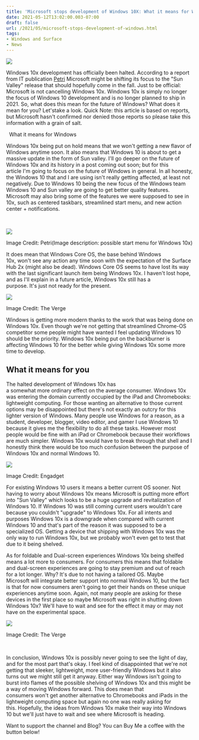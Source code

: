 ```yaml
---
title: 'Microsoft stops development of Windows 10X: What it means for Windows'
date: 2021-05-12T13:02:00.003-07:00
draft: false
url: /2021/05/microsoft-stops-development-of-windows.html
tags: 
- Windows and Surface
- News
---
```


[![](https://1.bp.blogspot.com/-H34CfJzcRUc/YJfqZvW9bEI/AAAAAAAAOP4/_hqyz4FJKP4eV5vhLZLw4hkK2jBhtMEvgCNcBGAsYHQ/s320/Windows%2B10X%2Bblog%2Bpost.jpeg)](https://1.bp.blogspot.com/-H34CfJzcRUc/YJfqZvW9bEI/AAAAAAAAOP4/_hqyz4FJKP4eV5vhLZLw4hkK2jBhtMEvgCNcBGAsYHQ/s471/Windows%2B10X%2Bblog%2Bpost.jpeg)

  

Windows 10x development has officially been halted. According to a report from IT publication [Petri](https://www.blogger.com/blog/post/edit/6040626338774615204/8803126332345036194#) Microsoft might be shifting its focus to the "Sun Valley" release that should hopefully come in the fall. Just to be official: Microsoft is not cancelling Windows 10x. Windows 10x is simply no longer the focus of Windows 10 development and is no longer planned to ship in 2021. So, what does this mean for the future of Windows? What does it mean for you? Let'stake a look. Quick Note: this article is based on reports, but Microsoft hasn't confirmed nor denied those reports so please take this information with a grain of salt. 

  

  What it means for Windows

  

Windows 10x being put on hold means that we won't getting a new flavor of Windows anytime soon. It also means that Windows 10 is about to get a massive update in the form of Sun valley. I'll go deeper on the future of Windows 10x and its history in a post coming out soon; but for this article I'm going to focus on the future of Windows in general. In all honesty, the Windows 10 that and I are using isn't really getting affected, at least not negatively. Due to Windows 10 being the new focus of the Windows team Windows 10 and Sun valley are going to get better quality features. Microsoft may also bring some of the features we were supposed to see in 10x, such as centered taskbars, streamlined start menu, and new action center + notifications. 

  
 

[![](https://lh3.googleusercontent.com/-FSdowX4jZBI/YJwzc2D3-gI/AAAAAAAAORg/s4hg7E69_68-_FSDKJXliHz5321l4oS8ACNcBGAsYHQ/w640-h478/image.png)](https://lh3.googleusercontent.com/-FSdowX4jZBI/YJwzc2D3-gI/AAAAAAAAORg/s4hg7E69_68-_FSDKJXliHz5321l4oS8ACNcBGAsYHQ/image.png)

Image Credit: Petri(Image description: possible start menu for Windows 10x)

  

  

It does mean that Windows Core OS, the base behind Windows 10x, won't see any action any time soon with the expectation of the Surface Hub 2x (might also be dead). Windows Core OS seems to have lost its way with the last significant launch item being Windows 10x. I haven't lost hope, and as I'll explain in a future article, Windows 10x still has a purpose. It's just not ready for the present. 

  

[![](https://lh3.googleusercontent.com/-r5GuY_Sgcmg/YJwznWpNMLI/AAAAAAAAORk/ikqgeG8UaggIhxGA52hWwKV2WRGpv_aZACNcBGAsYHQ/w640-h426/image.png)](https://lh3.googleusercontent.com/-r5GuY_Sgcmg/YJwznWpNMLI/AAAAAAAAORk/ikqgeG8UaggIhxGA52hWwKV2WRGpv_aZACNcBGAsYHQ/image.png)

Image Credit: The Verge

  

Windows is getting more modern thanks to the work that was being done on Windows 10x. Even though we're not getting that streamlined Chrome-OS competitor some people might have wanted I feel updating Windows 10 should be the priority. Windows 10x being put on the backburner is affecting Windows 10 for the better while giving Windows 10x some more time to develop. 

  

What it means for you
---------------------

  

The halted development of Windows 10x has a somewhat more ordinary effect on the average consumer. Windows 10x was entering the domain currently occupied by the iPad and Chromebooks: lightweight computing. For those wanting an alternative to those current options may be disappointed but there's not exactly an outcry for this lighter version of Windows. Many people use Windows for a reason, as a student, developer, blogger, video editor, and gamer I use Windows 10 because it gives me the flexibility to do all these tasks. However most people would be fine with an iPad or Chromebook because their workflows are much simpler. Windows 10x would have to break through that shell and I honestly think there would be too much confusion between the purpose of Windows 10x and normal Windows 10. 

  

[![](https://lh3.googleusercontent.com/-npQqtpZ62WY/YJwz5978pqI/AAAAAAAAOR0/1FwGBhv1xTk4PYqhDihIAGmQV5fKKhAAQCNcBGAsYHQ/w640-h426/image.png)](https://lh3.googleusercontent.com/-npQqtpZ62WY/YJwz5978pqI/AAAAAAAAOR0/1FwGBhv1xTk4PYqhDihIAGmQV5fKKhAAQCNcBGAsYHQ/image.png)

Image Credit: Engadget

  
  

  

For existing Windows 10 users it means a better current OS sooner. Not having to worry about Windows 10x means Microsoft is putting more effort into "Sun Valley" which looks to be a huge upgrade and revitalization of Windows 10. If Windows 10 was still coming current users wouldn't care because you couldn't "upgrade" to Windows 10x. For all intents and purposes Windows 10x is a downgrade when compared with current Windows 10 and that's part of the reason it was supposed to be a specialized OS. Getting a device that shipping with Windows 10x was the only way to run Windows 10x, but we probably won't even get to test that due to it being shelved. 

  

As for foldable and Dual-screen experiences Windows 10x being shelfed means a lot more to consumers. For consumers this means that foldable and dual-screen experiences are going to stay premium and out of reach for a lot longer. Why? It's due to not having a tailored OS. Maybe Microsoft will integrate better support into normal Windows 10, but the fact is that for now consumers aren't going to get their hands on these unique experiences anytime soon. Again, not many people are asking for these devices in the first place so maybe Microsoft was right in shutting down Windows 10x? We'll have to wait and see for the effect it may or may not have on the experimental space. 

  

[![](https://lh3.googleusercontent.com/-_hAV8MUbRMg/YJwzw_KmefI/AAAAAAAAORs/sSHPsDkoDjIvCMbnKeA-tSMuh4Ij0frgACNcBGAsYHQ/w640-h426/image.png)](https://lh3.googleusercontent.com/-_hAV8MUbRMg/YJwzw_KmefI/AAAAAAAAORs/sSHPsDkoDjIvCMbnKeA-tSMuh4Ij0frgACNcBGAsYHQ/image.png)

Image Credit: The Verge

  
 

In conclusion, Windows 10x is possibly never going to see the light of day, and for the most part that's okay. I feel kind of disappointed that we're not getting that sleeker, lightweight, more user-friendly Windows but it also turns out we might still get it anyway. Either way Windows isn't going to burst into flames of the possible shelving of Windows 10x and this might be a way of moving Windows forward. This does mean that consumers won't get another alternative to Chromebooks and iPads in the lightweight computing space but again no one was really asking for this. Hopefully, the ideas from Windows 10x make their way into Windows 10 but we'll just have to wait and see where Microsoft is heading. 

Want to support the channel and Blog? You can Buy Me a coffee with the button below!